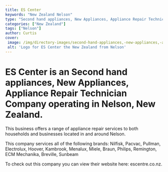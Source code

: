 ```yaml
---
title: ES Center
keywords: "New Zealand Nelson"
type: "Second hand appliances, New Appliances, Appliance Repair Technician"
categories: ["New Zealand"]
tags: ["Nelson"]
author: Curtis
cover: 
 image: /img/directory-images/second-hand-appliances,-new-appliances,-appliance-repair-technician/es-center.webp
 alt: 'Logo for ES Center the New Zealand from Nelson'
---
```


# ES Center is an Second hand appliances, New Appliances, Appliance Repair Technician Company operating in Nelson, New Zealand.

This business offers a range of appliance repair services to both households and businesses located in and around Nelson.

This company services all of the following brands: Nilfisk, Pacvac, Pullman, Electrolux, Hoover, Kambrook, Menalux, Miele, Braun, Philips, Remington, ECM Mechanika, Breville, Sunbeam

To check out this company you can view their website here: escentre.co.nz.

